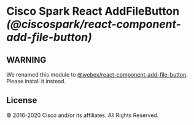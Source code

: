 # Cisco Spark React AddFileButton _(@ciscospark/react-component-add-file-button)_

## WARNING

We renamed this module to [@webex/react-component-add-file-button](https://www.npmjs.com/package/@webex/react-component-add-file-button). Please install it instead.

## License

© 2016-2020 Cisco and/or its affiliates. All Rights Reserved.
